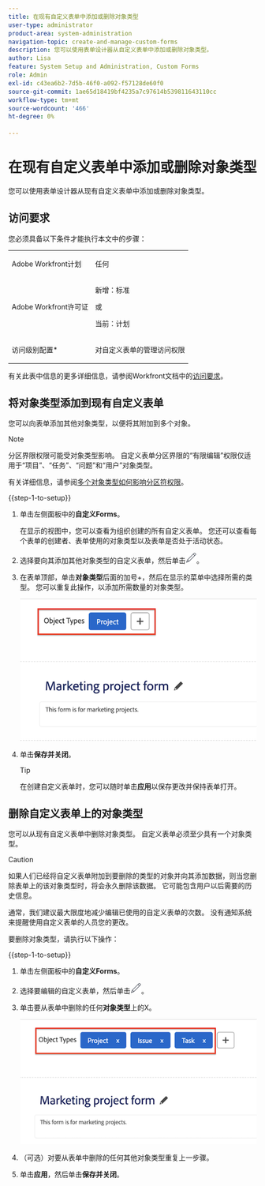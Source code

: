 ```yaml
---
title: 在现有自定义表单中添加或删除对象类型
user-type: administrator
product-area: system-administration
navigation-topic: create-and-manage-custom-forms
description: 您可以使用表单设计器从自定义表单中添加或删除对象类型。
author: Lisa
feature: System Setup and Administration, Custom Forms
role: Admin
exl-id: c43ea6b2-7d5b-46f0-a092-f57128de60f0
source-git-commit: 1ae65d18419bf4235a7c97614b539811643110cc
workflow-type: tm+mt
source-wordcount: '466'
ht-degree: 0%

---
```


# 在现有自定义表单中添加或删除对象类型

您可以使用表单设计器从现有自定义表单中添加或删除对象类型。

## 访问要求

您必须具备以下条件才能执行本文中的步骤：

<table style="table-layout:auto"> 
 <col> 
 <col> 
 <tbody> 
  <tr data-mc-conditions=""> 
   <td role="rowheader"> <p>Adobe Workfront计划</p> </td> 
   <td>任何</td> 
  </tr> 
  <tr> 
   <td role="rowheader">Adobe Workfront许可证</td> 
   <td>
   <p>新增：标准</p>
   <p>或</p>
   <p>当前：计划</p></td> 
  </tr> 
  <tr data-mc-conditions=""> 
   <td role="rowheader">访问级别配置*</td> 
   <td><p>对自定义表单的管理访问权限</p></td> 
  </tr>  
 </tbody> 
</table>

有关此表中信息的更多详细信息，请参阅Workfront文档中的[访问要求](/help/quicksilver/administration-and-setup/add-users/access-levels-and-object-permissions/access-level-requirements-in-documentation.md)。

## 将对象类型添加到现有自定义表单

您可以向表单添加其他对象类型，以便将其附加到多个对象。

>[!NOTE]
>
>分区界限权限可能受对象类型影响。 自定义表单分区界限的“有限编辑”权限仅适用于“项目”、“任务”、“问题”和“用户”对象类型。
>
>有关详细信息，请参阅[多个对象类型如何影响分区符权限](/help/quicksilver/administration-and-setup/customize-workfront/create-manage-custom-forms/form-designer/design-a-form/organize-a-form.md#how-multiple-object-types-can-affect-section-break-permissions)。


{{step-1-to-setup}}

1. 单击左侧面板中的&#x200B;**自定义Forms**。

   在显示的视图中，您可以查看为组织创建的所有自定义表单。 您还可以查看每个表单的创建者、表单使用的对象类型以及表单是否处于活动状态。

1. 选择要向其添加其他对象类型的自定义表单，然后单击![编辑图标](assets/edit-icon2.png)。

1. 在表单顶部，单击&#x200B;**对象类型**&#x200B;后面的加号+，然后在显示的菜单中选择所需的类型。 您可以重复此操作，以添加所需数量的对象类型。

   ![](assets/add-new-object.png)

1. 单击&#x200B;**保存并关闭**。

   >[!TIP]
   >
   >在创建自定义表单时，您可以随时单击&#x200B;**应用**&#x200B;以保存更改并保持表单打开。

## 删除自定义表单上的对象类型

您可以从现有自定义表单中删除对象类型。 自定义表单必须至少具有一个对象类型。

>[!CAUTION]
>
>如果人们已经将自定义表单附加到要删除的类型的对象并向其添加数据，则当您删除表单上的该对象类型时，将会永久删除该数据。 它可能包含用户以后需要的历史信息。
>
>通常，我们建议最大限度地减少编辑已使用的自定义表单的次数。 没有通知系统来提醒使用自定义表单的人员您的更改。

要删除对象类型，请执行以下操作：

{{step-1-to-setup}}

1. 单击左侧面板中的&#x200B;**自定义Forms**。
1. 选择要编辑的自定义表单，然后单击![编辑图标](assets/edit-icon2.png)。
1. 单击要从表单中删除的任何&#x200B;**对象类型**&#x200B;上的X。

   ![](assets/delete-object-types.png)

1. （可选）对要从表单中删除的任何其他对象类型重复上一步骤。
1. 单击&#x200B;**应用**，然后单击&#x200B;**保存并关闭**。
